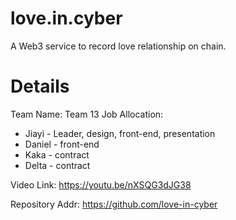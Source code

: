 # love.in.cyber

A Web3 service to record love relationship on chain. 

# Details
Team Name: Team 13
Job Allocation: 
- Jiayi - Leader, design, front-end, presentation
- Daniel - front-end
- Kaka - contract
- Delta - contract


Video Link: https://youtu.be/nXSQG3dJG38

Repository Addr: https://github.com/love-in-cyber
